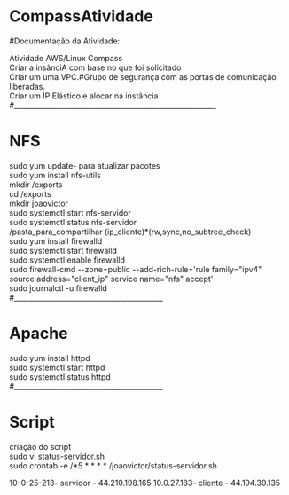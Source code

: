 # CompassAtividade

#Documentação da Atividade:

Atividade AWS/Linux Compass<br>
Criar a insânciA com base no que foi solicitado<br>
Criar um uma VPC.#Grupo de segurança com as portas de comunicação liberadas.<br>
Criar um IP Elástico e alocar na instância<br>
#_________________________________________________________
#               NFS

sudo yum update- para atualizar pacotes<br>
sudo yum install nfs-utils<br>
mkdir /exports<br>
cd /exports<br>
mkdir joaovictor<br>
sudo systemctl start nfs-servidor<br>
sudo systemctl status nfs-servidor<br>
/pasta_para_compartilhar (ip_cliente)*(rw,sync,no_subtree_check)<br>
sudo yum install firewalld<br>
sudo systemctl start firewalld<br>
sudo systemctl enable firewalld<br>
sudo firewall-cmd --zone=public --add-rich-rule='rule family="ipv4" source address="client_ip" service name="nfs" accept'<br>
sudo journalctl -u firewalld<br>
#__________________________________________
#             Apache

sudo yum install httpd<br>
sudo systemctl start httpd<br>
sudo systemctl status httpd<br>
#__________________________________________
#            Script

criação do script<br>
sudo vi status-servidor.sh<br>
sudo crontab -e /*5 * * * * /joaovictor/status-servidor.sh <br>


10-0-25-213- servidor - 44.210.198.165 
10.0.27.183- cliente - 44.194.39.135

